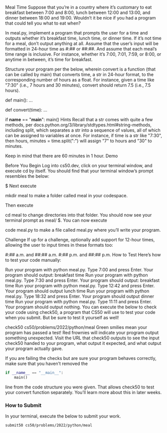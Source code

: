 Meal Time
Suppose that you’re in a country where it’s customary to eat breakfast between 7:00 and 8:00, lunch between 12:00 and 13:00, and dinner between 18:00 and 19:00. Wouldn’t it be nice if you had a program that could tell you what to eat when?

In meal.py, implement a program that prompts the user for a time and outputs whether it’s breakfast time, lunch time, or dinner time. If it’s not time for a meal, don’t output anything at all. Assume that the user’s input will be formatted in 24-hour time as #:## or ##:##. And assume that each meal’s time range is inclusive. For instance, whether it’s 7:00, 7:01, 7:59, or 8:00, or anytime in between, it’s time for breakfast.

Structure your program per the below, wherein convert is a function (that can be called by main) that converts time, a str in 24-hour format, to the corresponding number of hours as a float. For instance, given a time like "7:30" (i.e., 7 hours and 30 minutes), convert should return 7.5 (i.e., 7.5 hours).

def main():
    ...


def convert(time):
    ...


if __name__ == "__main__":
    main()
Hints
Recall that a str comes with quite a few methods, per docs.python.org/3/library/stdtypes.html#string-methods, including split, which separates a str into a sequence of values, all of which can be assigned to variables at once. For instance, if time is a str like "7:30", then
hours, minutes = time.split(":")
will assign "7" to hours and "30" to minutes.

Keep in mind that there are 60 minutes in 1 hour.
Demo

Before You Begin
Log into cs50.dev, click on your terminal window, and execute cd by itself. You should find that your terminal window’s prompt resembles the below:

$
Next execute

mkdir meal
to make a folder called meal in your codespace.

Then execute

cd meal
to change directories into that folder. You should now see your terminal prompt as meal/ $. You can now execute

code meal.py
to make a file called meal.py where you’ll write your program.

Challenge
If up for a challenge, optionally add support for 12-hour times, allowing the user to input times in these formats too:

#:## a.m. and ##:## a.m.
#:## p.m. and ##:## p.m.
How to Test
Here’s how to test your code manually:

Run your program with python meal.py. Type 7:00 and press Enter. Your program should output:
breakfast time
Run your program with python meal.py. Type 7:30 and press Enter. Your program should output:
breakfast time
Run your program with python meal.py. Type 12:42 and press Enter. Your program should output
lunch time
Run your program with python meal.py. Type 18:32 and press Enter. Your program should output
dinner time
Run your program with python meal.py. Type 11:11 and press Enter. Your program should output nothing.
You can execute the below to check your code using check50, a program that CS50 will use to test your code when you submit. But be sure to test it yourself as well!

check50 cs50/problems/2022/python/meal
Green smilies mean your program has passed a test! Red frownies will indicate your program output something unexpected. Visit the URL that check50 outputs to see the input check50 handed to your program, what output it expected, and what output your program actually gave.

If you are failing the checks but are sure your program behaves correctly, make sure that you haven’t removed the

```python
if __name__ == "__main__":
    main()
```

line from the code structure you were given. That allows check50 to test your convert function separately. You’ll learn more about this in later weeks.

### How to Submit

In your terminal, execute the below to submit your work.

```bash
submit50 cs50/problems/2022/python/meal
```
